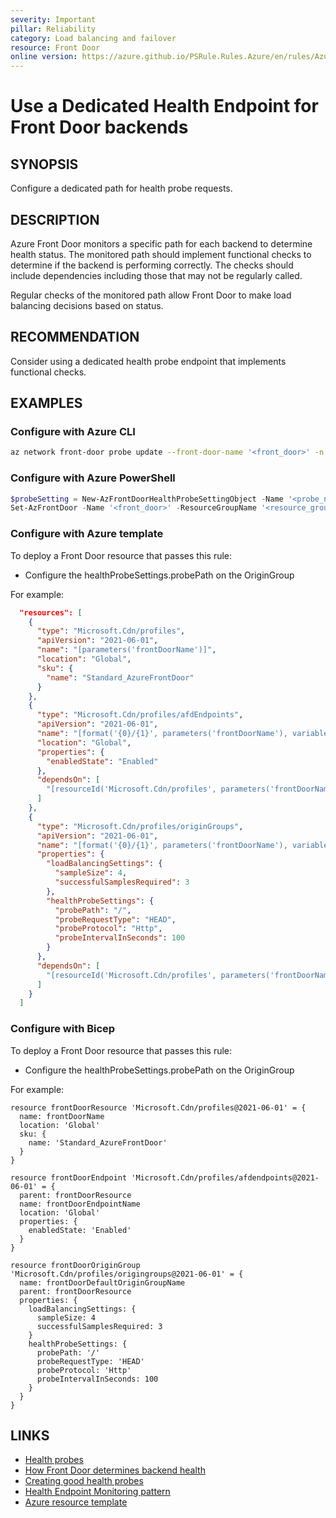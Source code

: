 ```yaml
---
severity: Important
pillar: Reliability
category: Load balancing and failover
resource: Front Door
online version: https://azure.github.io/PSRule.Rules.Azure/en/rules/Azure.FrontDoor.ProbePath/
---
```


# Use a Dedicated Health Endpoint for Front Door backends

## SYNOPSIS

Configure a dedicated path for health probe requests.

## DESCRIPTION

Azure Front Door monitors a specific path for each backend to determine health status.
The monitored path should implement functional checks to determine if the backend is performing correctly.
The checks should include dependencies including those that may not be regularly called.

Regular checks of the monitored path allow Front Door to make load balancing decisions based on status.

## RECOMMENDATION

Consider using a dedicated health probe endpoint that implements functional checks.

## EXAMPLES

### Configure with Azure CLI

```bash
az network front-door probe update --front-door-name '<front_door>' -n '<probe_name>' -g '<resource_group>' --path '<path>'
```

### Configure with Azure PowerShell

```powershell
$probeSetting = New-AzFrontDoorHealthProbeSettingObject -Name '<probe_name>' -Path '<path>'
Set-AzFrontDoor -Name '<front_door>' -ResourceGroupName '<resource_group>' -HealthProbeSetting $probeSetting
```

### Configure with Azure template

To deploy a Front Door resource that passes this rule:

- Configure the healthProbeSettings.probePath on the OriginGroup

For example:

```json
  "resources": [
    {
      "type": "Microsoft.Cdn/profiles",
      "apiVersion": "2021-06-01",
      "name": "[parameters('frontDoorName')]",
      "location": "Global",
      "sku": {
        "name": "Standard_AzureFrontDoor"
      }
    },
    {
      "type": "Microsoft.Cdn/profiles/afdEndpoints",
      "apiVersion": "2021-06-01",
      "name": "[format('{0}/{1}', parameters('frontDoorName'), variables('frontDoorEndpointName'))]",
      "location": "Global",
      "properties": {
        "enabledState": "Enabled"
      },
      "dependsOn": [
        "[resourceId('Microsoft.Cdn/profiles', parameters('frontDoorName'))]"
      ]
    },
    {
      "type": "Microsoft.Cdn/profiles/originGroups",
      "apiVersion": "2021-06-01",
      "name": "[format('{0}/{1}', parameters('frontDoorName'), variables('frontDoorDefaultOriginGroupName'))]",
      "properties": {
        "loadBalancingSettings": {
          "sampleSize": 4,
          "successfulSamplesRequired": 3
        },
        "healthProbeSettings": {
          "probePath": "/",
          "probeRequestType": "HEAD",
          "probeProtocol": "Http",
          "probeIntervalInSeconds": 100
        }
      },
      "dependsOn": [
        "[resourceId('Microsoft.Cdn/profiles', parameters('frontDoorName'))]"
      ]
    }
  ]
  ```

### Configure with Bicep

To deploy a Front Door resource that passes this rule:

- Configure the healthProbeSettings.probePath on the OriginGroup

For example:

```bicep
resource frontDoorResource 'Microsoft.Cdn/profiles@2021-06-01' = {
  name: frontDoorName
  location: 'Global'
  sku: {
    name: 'Standard_AzureFrontDoor'
  }
}

resource frontDoorEndpoint 'Microsoft.Cdn/profiles/afdendpoints@2021-06-01' = {
  parent: frontDoorResource
  name: frontDoorEndpointName
  location: 'Global'
  properties: {
    enabledState: 'Enabled' 
  }
}

resource frontDoorOriginGroup 'Microsoft.Cdn/profiles/origingroups@2021-06-01' = {
  name: frontDoorDefaultOriginGroupName
  parent: frontDoorResource
  properties: {
    loadBalancingSettings: {
      sampleSize: 4
      successfulSamplesRequired: 3
    }
    healthProbeSettings: {
      probePath: '/'
      probeRequestType: 'HEAD'
      probeProtocol: 'Http'
      probeIntervalInSeconds: 100
    }
  }
}
```

## LINKS

- [Health probes](https://docs.microsoft.com/azure/frontdoor/front-door-health-probes)
- [How Front Door determines backend health](https://docs.microsoft.com/azure/frontdoor/front-door-health-probes#how-front-door-determines-backend-health)
- [Creating good health probes](https://learn.microsoft.com/azure/architecture/framework/resiliency/monitoring#creating-good-health-probes)
- [Health Endpoint Monitoring pattern](https://docs.microsoft.com/azure/architecture/patterns/health-endpoint-monitoring)
- [Azure resource template](https://docs.microsoft.com/azure/templates/microsoft.network/frontdoors#HealthProbeSettingsProperties)
